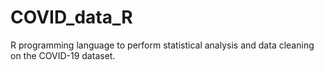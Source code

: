 # COVID_data_R
R programming language to perform statistical analysis and data cleaning on the COVID-19 dataset. 
